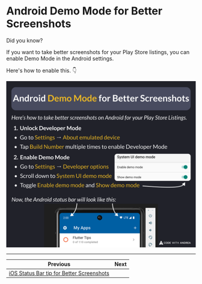 # Android Demo Mode for Better Screenshots

Did you know?

If you want to take better screenshots for your Play Store listings, you can enable Demo Mode in the Android settings.

Here's how to enable this. 👇

![](235.png)

<!--

Here’s how to take better screenshots on Android for your Play Store Listings.

1. Unlock Developer Mode
  - Go to Settings → About emulated device
  - Tap Build Number multiple times to enable Developer Mode
2. Enable Demo Mode
  - Go to Settings → Developer options
  - Scroll down to System UI demo mode
  - Toggle Enable demo mode and Show demo mode

Now, the Android status bar will show 2:00 as the time and 100% battery.
-->

---

| Previous | Next |
| -------- | ---- |
| [iOS Status Bar tip for Better Screenshots](../0234-ios-status-bar-for-screenshots/index.md) | |

<!-- TWITTER|https://x.com/biz84/status/1900522513588769112 -->
<!-- LINKEDIN|https://www.linkedin.com/posts/andreabizzotto_did-you-know-if-you-want-to-take-better-activity-7306288388351946752-VkeK -->
<!-- BLUESKY|https://bsky.app/profile/codewithandrea.com/post/3lkdlwnxyik2x -->
